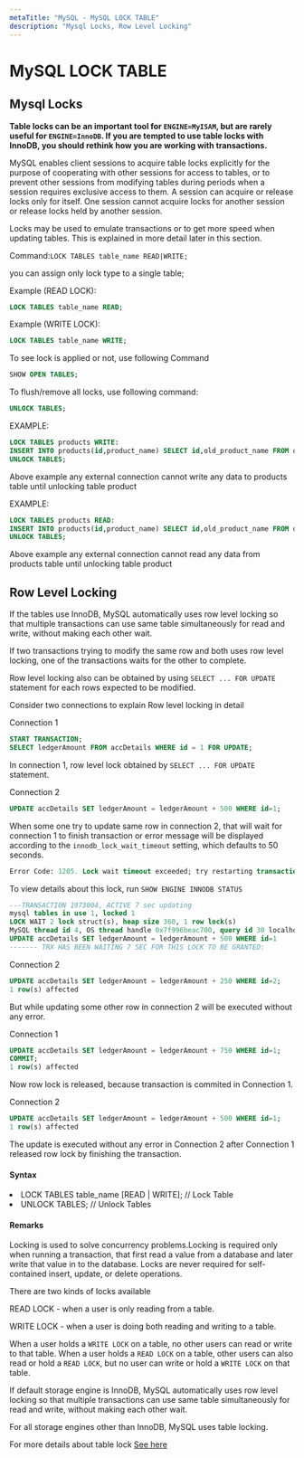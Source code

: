 ```yaml
---
metaTitle: "MySQL - MySQL LOCK TABLE"
description: "Mysql Locks, Row Level Locking"
---
```


# MySQL LOCK TABLE



## Mysql Locks


**Table locks can be an important tool for `ENGINE=MyISAM`, but are rarely useful for `ENGINE=InnoDB`.  If you are tempted to use table locks with InnoDB, you should rethink how you are working with transactions.**

MySQL enables client sessions to acquire table locks explicitly for the purpose of cooperating with other sessions for access to tables, or to prevent other sessions from modifying tables during periods when a session requires exclusive access to them. A session can acquire or release locks only for itself. One session cannot acquire locks for another session or release locks held by another session.

Locks may be used to emulate transactions or to get more speed when updating tables. This is explained in more detail later in this section.

Command:`LOCK TABLES table_name READ|WRITE;`

you can assign only lock type to a single table;

Example (READ LOCK):

```sql
LOCK TABLES table_name READ;

```

Example (WRITE LOCK):

```sql
LOCK TABLES table_name WRITE;

```

To see lock is applied or not, use following Command

```sql
SHOW OPEN TABLES;

```

To flush/remove all locks, use following command:

```sql
UNLOCK TABLES;

```

EXAMPLE:

```sql
LOCK TABLES products WRITE:  
INSERT INTO products(id,product_name) SELECT id,old_product_name FROM old_products;
UNLOCK TABLES;

```

Above example any external connection cannot write any data to products table until unlocking table product

EXAMPLE:

```sql
LOCK TABLES products READ:  
INSERT INTO products(id,product_name) SELECT id,old_product_name FROM old_products;
UNLOCK TABLES;

```

Above example any external connection cannot read any data from products table until unlocking table product



## Row Level Locking


If the tables use InnoDB, MySQL automatically uses row level locking so that multiple transactions can use same table simultaneously for read and write, without making each other wait.

If two transactions trying to modify the same row and both uses row level locking, one of the transactions waits for the other to complete.

Row level locking also can be obtained by using `SELECT ... FOR UPDATE` statement for each rows expected to be modified.

Consider two connections to explain Row level locking in detail

Connection 1

```sql
START TRANSACTION;
SELECT ledgerAmount FROM accDetails WHERE id = 1 FOR UPDATE;

```

In connection 1, row level lock obtained by `SELECT ... FOR UPDATE` statement.

Connection 2

```sql
UPDATE accDetails SET ledgerAmount = ledgerAmount + 500 WHERE id=1;

```

When some one try to update same row in connection 2, that will wait for connection 1 to finish transaction or error message will be displayed according to the `innodb_lock_wait_timeout` setting, which defaults to 50 seconds.

```sql
Error Code: 1205. Lock wait timeout exceeded; try restarting transaction

```

To view details about this lock, run `SHOW ENGINE INNODB STATUS`

```sql
---TRANSACTION 1973004, ACTIVE 7 sec updating
mysql tables in use 1, locked 1
LOCK WAIT 2 lock struct(s), heap size 360, 1 row lock(s)
MySQL thread id 4, OS thread handle 0x7f996beac700, query id 30 localhost root update
UPDATE accDetails SET ledgerAmount = ledgerAmount + 500 WHERE id=1
------- TRX HAS BEEN WAITING 7 SEC FOR THIS LOCK TO BE GRANTED:

```

Connection 2

```sql
UPDATE accDetails SET ledgerAmount = ledgerAmount + 250 WHERE id=2;
1 row(s) affected

```

But while updating some other row in connection 2 will be executed without any error.

Connection 1

```sql
UPDATE accDetails SET ledgerAmount = ledgerAmount + 750 WHERE id=1;
COMMIT;
1 row(s) affected

```

Now row lock is released, because transaction is commited in Connection 1.

Connection 2

```sql
UPDATE accDetails SET ledgerAmount = ledgerAmount + 500 WHERE id=1;
1 row(s) affected

```

The update is executed without any error in Connection 2 after Connection 1 released row lock by finishing the transaction.



#### Syntax


<li>
LOCK TABLES table_name [READ | WRITE]; // Lock Table
</li>
<li>
UNLOCK TABLES; // Unlock Tables
</li>



#### Remarks


Locking is used to solve concurrency problems.Locking is required only when running a transaction, that first read a value from a database and later write that value in to the database. Locks are never required for self-contained insert, update, or delete operations.

There are two kinds of locks available

READ LOCK - when a user is only reading from a table.

WRITE LOCK -  when a user is doing both reading and writing to a table.

When a user holds a `WRITE LOCK` on a table, no other users can read or write to that table. When a user holds a `READ LOCK` on a table, other users can also read or hold a `READ LOCK`, but no user can write or hold a `WRITE LOCK` on that table.

If default storage engine is InnoDB, MySQL automatically uses row level locking so that multiple transactions can use same table simultaneously for read and write, without making each other wait.

For all storage engines other than InnoDB, MySQL uses table locking.

For more details about table lock [See here](http://dev.mysql.com/doc/refman/5.7/en/lock-tables.html)

